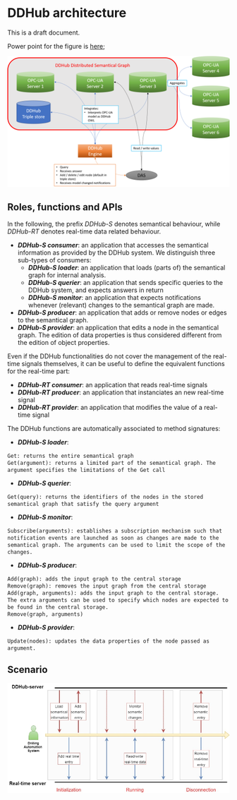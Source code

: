 # DDHub architecture

This is a draft document. 

Power point for the figure is [here](https://teams.microsoft.com/l/file/4FA424BB-A6EA-4B35-8B39-78A97F59C310?tenantId=70a6eba4-9671-45d2-b83e-432e06502242&fileType=pptx&objectUrl=https%3A%2F%2Fnorce.sharepoint.com%2Fsites%2FP103492_DSIS%2FShared%20Documents%2FWP1%20-%20A1.2%20Standard%20implementation%2FArchitecture%2FDesign.pptx&baseUrl=https%3A%2F%2Fnorce.sharepoint.com%2Fsites%2FP103492_DSIS&serviceName=teams&threadId=19:82b8bbc4e636484fb62e56a2c04f78b5@thread.tacv2&groupId=c19c30cd-78fb-40c2-bfa6-d3c0631680c5);

![Architecture image](./figs/architecture_opcua.png)



## Roles, functions and APIs

In the following, the prefix *DDHub-S* denotes semantical behaviour, while *DDHub-RT* denotes real-time data related behaviour. 

- _**DDHub-S consumer**_: an application that accesses the semantical information as provided by the DDHub system. We distinguish three sub-types of consumers:
  - _**DDHub-S loader**_: an application that loads (parts of) the semantical graph for internal analysis. 
  - _**DDHub-S querier**_: an application that sends specific queries to the DDHub system, and expects answers in return
  - _**DDHub-S monitor**_: an application that expects notifications whenever (relevant) changes to the semantical graph are made. 
- _**DDHub-S producer**_: an application that adds or remove nodes or edges to the semantical graph.
- _**DDHub-S provider**_: an application that edits a node in the semantical graph. The edition of data properties is thus considered different from the edition of object properties. 

Even if the DDHub functionalities do not cover the management of the real-time signals themselves, it can be useful to define the equivalent functions for the real-time part: 
- _**DDHub-RT consumer**_: an application that reads real-time signals
- _**DDHub-RT producer**_: an application that instanciates an new real-time signal
- _**DDHub-RT provider**_: an application that modifies the value of a real-time signal

The DDHub functions are automatically associated to method signatures:

- _**DDHub-S loader**_: 
```
Get: returns the entire semantical graph
Get(argument): returns a limited part of the semantical graph. The argument specifies the limitations of the Get call
```
- _**DDHub-S querier**_: 
```
Get(query): returns the identifiers of the nodes in the stored semantical graph that satisfy the query argument
```
- _**DDHub-S monitor**_: 
```
Subscribe(arguments): establishes a subscription mechanism such that notification events are launched as soon as changes are made to the semantical graph. The arguments can be used to limit the scope of the changes. 
```
- _**DDHub-S producer**_: 
```
Add(graph): adds the input graph to the central storage
Remove(graph): removes the input graph from the central storage
Add(graph, arguments): adds the input graph to the central storage. The extra arguments can be used to specify which nodes are expected to be found in the central storage.  
Remove(graph, arguments)
```
- _**DDHub-S provider**_: 
```
Update(nodes): updates the data properties of the node passed as argument. 
```


## Scenario

![Scenario image](./figs/scenario.png)